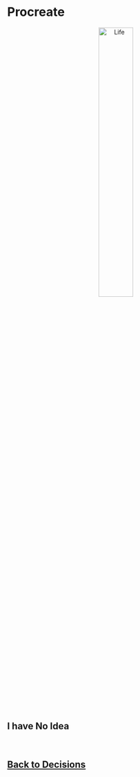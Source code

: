 # Procreate

<div style="text-align:center">
    <img    src="https://i.pinimg.com/originals/f5/3c/f4/f53cf42cce80d473e24c91f1bcbe2143.png"
            title="Life" 
            width="40%" 
            height="40%" />
</div>

<br>

## I have No Idea

<br>

## [Back to Decisions](/../../tree/main/Projects/Program-Your-Life/Multiple-Decision-Trees.md)